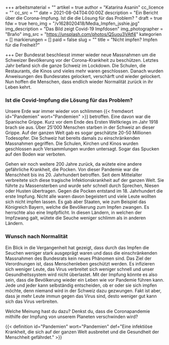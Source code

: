 +++
arbeitsmaterial = ""
artikel = true
author = "Katarina Asanin"
cc_licence = ""
cc_src = ""
date = 2021-08-04T04:00:00Z
description = "Ein Bericht über die Corona-Impfung. Ist die die Lösung für das Problem? "
draft = true
fdw = true
hero_img = "/v1628020418/Media_Impfen_jsshie.jpg"
img_description = "Das Bild zeigt Covid-19 Impfdosen"
img_photographer = "Braňo"
img_src = "https://unsplash.com/photos/QSuou3VAtf4"
kategorien = []
markierungen = []
paid = false
slug = ""
title = "Nicht impfen? Impfen für die Freiheit?"

+++
Der Bundesrat beschliesst immer wieder neue Massnahmen um die Schweizer Bevölkerung vor der Corona-Krankheit zu beschützen. Letztes Jahr befand sich die ganze Schweiz im Lockdown. Die Schulen, die Restaurants, die Kinos und vieles mehr waren geschlossen. Danach wurden Anweisungen des Bundesrates gelockert, verschärft und wieder gelockert. Nun hoffen die Menschen, dass endlich wieder Normalität zurück in ihr Leben kehrt.

### Ist die Covid-Impfung die Lösung für das Problem?

Unsere Erde war immer wieder von schlimmen {{< fremdwort id="Pandemien" wort="Pandemien" >}} betroffen. Eine davon war die Spanische Grippe. Kurz vor dem Ende des Ersten Weltkriegs im Jahr 1918 brach sie aus. Über 25'000 Menschen starben in der Schweiz an dieser Grippe. Auf der ganzen Welt gab es sogar geschätzte 20-50 Millionen Todesopfer. Die Schweiz hat bereits damals zu einschränkenden Massnahmen gegriffen. Die Schulen, Kirchen und Kinos wurden geschlossen auch Versammlungen wurden untersagt. Sogar das Spucken auf den Boden war verboten.

Gehen wir noch weitere 200 Jahre zurück, da wütete eine andere gefährliche Krankheit, die Pocken. Von dieser Pandemie war die Menschheit bis ins 20. Jahrhundert betroffen. Seit dem Mittelalter verbreitete sich diese tragische Infektionskrankheit auf der ganzen Welt. Sie führte zu Massensterben und wurde sehr schnell durch Sprechen, Niesen oder Husten übertragen. Gegen die Pocken entstand im 18. Jahrhundert die erste Impfung. Nicht alle waren davon begeistert und viele Leute wollten sich nicht impfen lassen. Es gab aber Staaten, wie zum Beispiel das Königreich Bayern, welche die Bevölkerung zum Impfen zwangen. Es herrschte also eine Impfpflicht. In diesen Ländern, in welchen der Impfzwang galt, wütete die Seuche weniger schlimm als in anderen Ländern.

### **Wunsch nach Normalität**

Ein Blick in die Vergangenheit hat gezeigt, dass durch das Impfen die Seuchen weniger stark ausgeprägt waren und dass die einschränkenden Massnahmen des Bundesrats kein neues Phänomen sind. Das Ziel der Verordnungen ist, dass Menschenleben geschützt werden. Es infizieren sich weniger Leute, das Virus verbreitet sich weniger schnell und unser Gesundheitssystem wird nicht überlastet. Mit der Impfung könnte es also sein, dass die Bevölkerung wieder ein Leben wie vor Pandemie führen kann. Jede und jeder kann selbständig entscheiden, ob er oder sie sich impfen möchte, denn niemand wird in der Schweiz dazu gezwungen. Fakt ist aber, dass je mehr Leute immun gegen das Virus sind, desto weniger gut kann sich das Virus verbreiten.

Welche Meinung hast du dazu? Denkst du, dass die Coronapandemie mithilfe der Impfung von unserem Planeten verschwinden wird?

{{< definition id="Pandemien" wort="Pandemien" def="Eine infektiöse Krankheit, die sich auf der ganzen Welt ausbreitet und die Gesundheit der Menschheit gefährdet." >}}